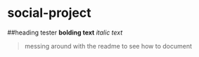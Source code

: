 # social-project
##heading tester
**bolding text**
*italic text*
>messing around with the readme to see how to document